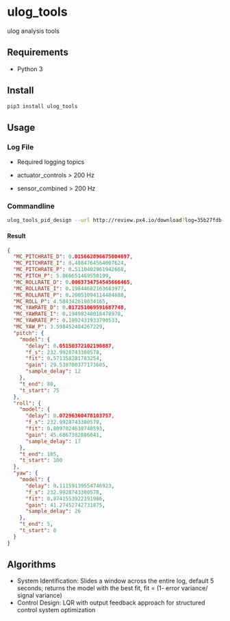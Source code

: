 # ulog_tools
ulog analysis tools

## Requirements

* Python 3

## Install

```bash
pip3 install ulog_tools
```

## Usage

### Log File

* Required logging topics

 * actuator\_controls > 200 Hz
 * sensor\_combined > 200 Hz

### Commandline

```bash
ulog_tools_pid_design --url http://review.px4.io/download?log=35b27fdb-6a93-427a-b634-72ab45b9609e out.gains
```

#### Result

```json
{
  "MC_PITCHRATE_D": 0.015662896675004697,
  "MC_PITCHRATE_I": 0.4884764564007624,
  "MC_PITCHRATE_P": 0.5110402961942668,
  "MC_PITCH_P": 5.866651469550199,
  "MC_ROLLRATE_D": 0.0063734754545666465,
  "MC_ROLLRATE_I": 0.19844682163683977,
  "MC_ROLLRATE_P": 0.20051094114484688,
  "MC_ROLL_P": 4.584342619034165,
  "MC_YAWRATE_D": 0.017251069591687748,
  "MC_YAWRATE_I": 0.19498248018478978,
  "MC_YAWRATE_P": 0.1892431933790533,
  "MC_YAW_P": 3.598452484267229,
  "pitch": {
    "model": {
      "delay": 0.05150372102190887,
      "f_s": 232.9928743380578,
      "fit": 0.571358281783254,
      "gain": 29.538700377173605,
      "sample_delay": 12
    },
    "t_end": 80,
    "t_start": 75
  },
  "roll": {
    "model": {
      "delay": 0.07296360478103757,
      "f_s": 232.9928743380578,
      "fit": 0.8097024638748593,
      "gain": 45.6867382886041,
      "sample_delay": 17
    },
    "t_end": 105,
    "t_start": 100
  },
  "yaw": {
    "model": {
      "delay": 0.11159139554746923,
      "f_s": 232.9928743380578,
      "fit": 0.8741553922191986,
      "gain": 41.27452742731875,
      "sample_delay": 26
    },
    "t_end": 5,
    "t_start": 0
  }
}
```

## Algorithms

* System Identification: Slides a window across the entire log, default 5 seconds, returns the model with the best fit,  fit = (1- error variance/ signal variance)
* Control Design:  LQR with output feedback approach for structured control system optimization

